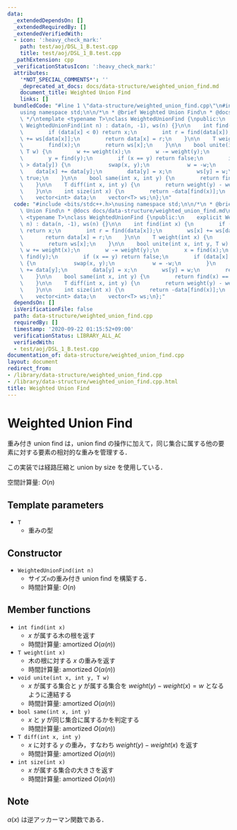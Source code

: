 ```yaml
---
data:
  _extendedDependsOn: []
  _extendedRequiredBy: []
  _extendedVerifiedWith:
  - icon: ':heavy_check_mark:'
    path: test/aoj/DSL_1_B.test.cpp
    title: test/aoj/DSL_1_B.test.cpp
  _pathExtension: cpp
  _verificationStatusIcon: ':heavy_check_mark:'
  attributes:
    '*NOT_SPECIAL_COMMENTS*': ''
    _deprecated_at_docs: docs/data-structure/weighted_union_find.md
    document_title: Weighted Union Find
    links: []
  bundledCode: "#line 1 \"data-structure/weighted_union_find.cpp\"\n#include <bits/stdc++.h>\n\
    using namespace std;\n\n/*\n * @brief Weighted Union Find\n * @docs docs/data-structure/weighted_union_find.md\n\
    \ */\ntemplate <typename T>\nclass WeightedUnionFind {\npublic:\n    explicit\
    \ WeightedUnionFind(int n) : data(n, -1), ws(n) {}\n\n    int find(int x) {\n\
    \        if (data[x] < 0) return x;\n        int r = find(data[x]);\n        ws[x]\
    \ += ws[data[x]];\n        return data[x] = r;\n    }\n\n    T weight(int x) {\n\
    \        find(x);\n        return ws[x];\n    }\n\n    bool unite(int x, int y,\
    \ T w) {\n        w += weight(x);\n        w -= weight(y);\n        x = find(x);\n\
    \        y = find(y);\n        if (x == y) return false;\n        if (data[x]\
    \ > data[y]) {\n            swap(x, y);\n            w = -w;\n        }\n    \
    \    data[x] += data[y];\n        data[y] = x;\n        ws[y] = w;\n        return\
    \ true;\n    }\n\n    bool same(int x, int y) {\n        return find(x) == find(y);\n\
    \    }\n\n    T diff(int x, int y) {\n        return weight(y) - weight(x);\n\
    \    }\n\n    int size(int x) {\n        return -data[find(x)];\n    }\n\nprivate:\n\
    \    vector<int> data;\n    vector<T> ws;\n};\n"
  code: "#include <bits/stdc++.h>\nusing namespace std;\n\n/*\n * @brief Weighted\
    \ Union Find\n * @docs docs/data-structure/weighted_union_find.md\n */\ntemplate\
    \ <typename T>\nclass WeightedUnionFind {\npublic:\n    explicit WeightedUnionFind(int\
    \ n) : data(n, -1), ws(n) {}\n\n    int find(int x) {\n        if (data[x] < 0)\
    \ return x;\n        int r = find(data[x]);\n        ws[x] += ws[data[x]];\n \
    \       return data[x] = r;\n    }\n\n    T weight(int x) {\n        find(x);\n\
    \        return ws[x];\n    }\n\n    bool unite(int x, int y, T w) {\n       \
    \ w += weight(x);\n        w -= weight(y);\n        x = find(x);\n        y =\
    \ find(y);\n        if (x == y) return false;\n        if (data[x] > data[y])\
    \ {\n            swap(x, y);\n            w = -w;\n        }\n        data[x]\
    \ += data[y];\n        data[y] = x;\n        ws[y] = w;\n        return true;\n\
    \    }\n\n    bool same(int x, int y) {\n        return find(x) == find(y);\n\
    \    }\n\n    T diff(int x, int y) {\n        return weight(y) - weight(x);\n\
    \    }\n\n    int size(int x) {\n        return -data[find(x)];\n    }\n\nprivate:\n\
    \    vector<int> data;\n    vector<T> ws;\n};"
  dependsOn: []
  isVerificationFile: false
  path: data-structure/weighted_union_find.cpp
  requiredBy: []
  timestamp: '2020-09-22 01:15:52+09:00'
  verificationStatus: LIBRARY_ALL_AC
  verifiedWith:
  - test/aoj/DSL_1_B.test.cpp
documentation_of: data-structure/weighted_union_find.cpp
layout: document
redirect_from:
- /library/data-structure/weighted_union_find.cpp
- /library/data-structure/weighted_union_find.cpp.html
title: Weighted Union Find
---
```

# Weighted Union Find

重み付き union find は，union find の操作に加えて，同じ集合に属する他の要素に対する要素の相対的な重みを管理する．

この実装では経路圧縮と union by size を使用している．

空間計算量: $O(n)$

## Template parameters

- `T`
    - 重みの型

## Constructor

- `WeightedUnionFind(int n)`
    - サイズ`n`の重み付き union find を構築する．
    - 時間計算量: $O(n)$

## Member functions

- `int find(int x)`
    - $x$ が属する木の根を返す
    - 時間計算量: $\mathrm{amortized}\ O(\alpha(n))$
- `T weight(int x)`
    - 木の根に対する $x$ の重みを返す
    - 時間計算量: $\mathrm{amortized}\ O(\alpha(n))$
- `void unite(int x, int y, T w)`
    - $x$ が属する集合と $y$ が属する集合を $weight(y) - weight(x) = w$ となるように連結する
    - 時間計算量: $\mathrm{amortized}\ O(\alpha(n))$
- `bool same(int x, int y)`
    - $x$ と $y$ が同じ集合に属するかを判定する
    - 時間計算量: $\mathrm{amortized}\ O(\alpha(n))$
- `T diff(int x, int y)`
    - $x$ に対する $y$ の重み，すなわち $weight(y) - weight(x)$ を返す
    - 時間計算量: $\mathrm{amortized}\ O(\alpha(n))$
- `int size(int x)`
    - $x$ が属する集合の大きさを返す
    - 時間計算量: $\mathrm{amortized}\ O(\alpha(n))$

## Note

$\alpha(x)$ は逆アッカーマン関数である．